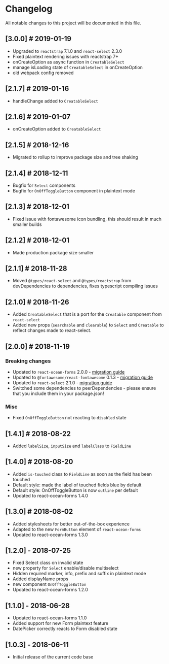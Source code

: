 # Changelog
All notable changes to this project will be documented in this file.

## [3.0.0] # 2019-01-19
- Upgraded to `reactstrap` 7.1.0 and `react-select` 2.3.0
- Fixed plaintext rendering issues with reactstrap 7+
- onCreateOption as async function in `CreatableSelect`
- manage isLoading state of `CreatableSelect` in onCreateOption
- old webpack config removed

## [2.1.7] # 2019-01-16
- handleChange added to `CreatableSelect`

## [2.1.6] # 2019-01-07
- onCreateOption added to `CreatableSelect`

## [2.1.5] # 2018-12-16
- Migrated to rollup to improve package size and tree shaking

## [2.1.4] # 2018-12-11
- Bugfix for `Select` components
- Bugfix for `OnOffToggleButton` component in plaintext mode

## [2.1.3] # 2018-12-01
- Fixed issue with fontawesome icon bundling, this should result in much smaller builds

## [2.1.2] # 2018-12-01
- Made production package size smaller

## [2.1.1] # 2018-11-28
- Moved `@types/react-select` and `@types/reactstrap` from devDependencies to dependencies, fixes typescript compiling issues

## [2.1.0] # 2018-11-26
- Added `CreatableSelect` that is a port for the `Creatable` component from `react-select`
- Added new props (`searchable` and `clearable`) to `Select` and `Creatable` to reflect changes made to react-select.

## [2.0.0] # 2018-11-19
### Breaking changes
- Updated to `react-ocean-forms` 2.0.0 - [migration guide](https://github.com/environment-agency-austria/react-ocean-forms#upgrading-from-react-ocean-forms-1xx-to-200)
- Updated to `@fortawesome/react-fontawesome` 0.1.3 - [migration guide](https://github.com/FortAwesome/react-fontawesome/blob/master/UPGRADING.md)
- Updated to `react-select` 2.1.0 - [migration guide](https://react-select.com/upgrade-guide)
- Switched some dependencies to peerDependencies - please ensure that you include them in your package.json!

### Misc
- Fixed `OnOffToggleButton` not reacting to `disabled` state

## [1.4.1] # 2018-08-22
- Added `labelSize`, `inputSize` and `labelClass` to `FieldLine`

## [1.4.0] # 2018-08-20
- Added `is-touched` class to `FieldLine` as soon as the field has been touched
- Default style: made the label of touched fields blue by default
- Default style: OnOffToggleButton is now `outline` per default
- Updated to react-ocean-forms 1.4.0

## [1.3.0] # 2018-08-02
- Added stylesheets for better out-of-the-box experience
- Adapted to the new `FormButton` element of `react-ocean-forms`
- Updated to react-ocean-forms 1.3.0

## [1.2.0] - 2018-07-25
- Fixed Select class on invalid state
- new property for `Select` enable/disable multiselect
- Hidden required marker, info, prefix and suffix in plaintext mode
- Added displayName props
- new component `OnOffToggleButton`
- Updated to react-ocean-forms 1.2.0

## [1.1.0] - 2018-06-28
- Updated to react-ocean-forms 1.1.0
- Added support for new Form plaintext feature
- DatePicker correctly reacts to Form disabled state

## [1.0.3] - 2018-06-11
- Initial release of the current code base
